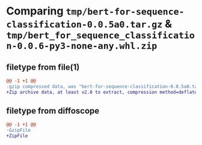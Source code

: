 # Comparing `tmp/bert-for-sequence-classification-0.0.5a0.tar.gz` & `tmp/bert_for_sequence_classification-0.0.6-py3-none-any.whl.zip`

## filetype from file(1)

```diff
@@ -1 +1 @@
-gzip compressed data, was "bert-for-sequence-classification-0.0.5a0.tar", last modified: Mon Jul 10 13:42:44 2023, max compression
+Zip archive data, at least v2.0 to extract, compression method=deflate
```

## filetype from diffoscope

```diff
@@ -1 +1 @@
-GzipFile
+ZipFile
```


